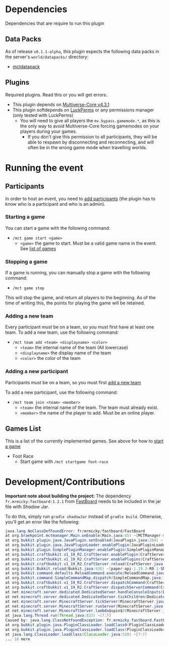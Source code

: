 # Dependencies
Dependencies that are require to run this plugin

## Data Packs
As of release `v0.1.1-alpha`, this plugin expects the following data packs in the server's `world/datapacks/` directory:
- [mctdatapack](https://github.com/Braekpo1nt/mctdatapack)

## Plugins
Required plugins. Read this or you will get errors. 

- This plugin depends on [Multiverse-Core v4.3.1](https://github.com/Multiverse/Multiverse-Core/releases/tag/v4.3.1)
- This plugin softdepends on [LuckPerms](https://www.spigotmc.org/resources/luckperms.28140/) or any permissions manager (only tested with LuckPerms)
  - You will need to give all players the `mv.bypass.gamemode.*`, as this is the only way to avoid Multiverse-Core forcing gamemodes on your players during your games. 
    - If you don't give this permission to all participants, they will be able to respawn by disconnecting and reconnecting, and will often be in the wrong game mode when travelling worlds. 


# Running the event

## Participants
In order to host an event, you need to [add participants](#adding-a-new-participant) (the plugin has to know who is a participant and who is an admin).

### Starting a game
You can start a game with the following command:

- `/mct game start <game>`
  - `<game>` the game to start. Must be a valid game name in the event. See [list of games](#games-list)

### Stopping a game
If a game is running, you can manually stop a game with the following command:

- `/mct game stop`

This will stop the game, and return all players to the beginning. As of the time of writing this, the points for playing the game will be retained. 

### Adding a new team
Every participant must be on a team, so you must first have at least one team. To add a new team, use the following command:

- `/mct team add <team> <displayname> <color>`
    - `<team>` the internal name of the team (All lowercase)
    - `<displayname>` the display name of the team
    - `<color>` the color of the team



### Adding a new participant
Participants must be on a team, so you must first [add a new team](#adding-a-new-team)

To add a new participant, use the following command:

- `/mct team join <team> <member>`
  - `<team>` the internal name of the team. The team must already exist.
  - `<member>` the name of the player to add. Must be an online player.

## Games List
This is a list of the currently implemented games. See above for how to [start a game](#starting-a-game)

- Foot Race
  - Start game with `/mct startgame foot-race`


# Development/Contributions

**Important note about building the project:**
The dependency `fr.mrmicky:fastboard:1.2.1` from [FastBoard](https://github.com/MrMicky-FR/FastBoard) needs to be included in the jar file with *Shadow Jar*. 

To do this, simply run `gradle shadowJar` instead of `gradle build`. Otherwise, you'll get an error like the following:
```java
java.lang.NoClassDefFoundError: fr/mrmicky/fastboard/FastBoard
at org.braekpo1nt.mctmanager.Main.onEnable(Main.java:45) ~[MCTManager-0.1.0.jar:?]
at org.bukkit.plugin.java.JavaPlugin.setEnabled(JavaPlugin.java:264) ~[paper-api-1.19.3-R0.1-SNAPSHOT.jar:?]
at org.bukkit.plugin.java.JavaPluginLoader.enablePlugin(JavaPluginLoader.java:371) ~[paper-api-1.19.3-R0.1-SNAPSHOT.jar:?]
at org.bukkit.plugin.SimplePluginManager.enablePlugin(SimplePluginManager.java:544) ~[paper-api-1.19.3-R0.1-SNAPSHOT.jar:?]
at org.bukkit.craftbukkit.v1_19_R2.CraftServer.enablePlugin(CraftServer.java:578) ~[paper-1.19.3.jar:git-Paper-384]
at org.bukkit.craftbukkit.v1_19_R2.CraftServer.enablePlugins(CraftServer.java:492) ~[paper-1.19.3.jar:git-Paper-384]
at org.bukkit.craftbukkit.v1_19_R2.CraftServer.reload(CraftServer.java:1038) ~[paper-1.19.3.jar:git-Paper-384]
at org.bukkit.Bukkit.reload(Bukkit.java:930) ~[paper-api-1.19.3-R0.1-SNAPSHOT.jar:?]
at org.bukkit.command.defaults.ReloadCommand.execute(ReloadCommand.java:54) ~[paper-api-1.19.3-R0.1-SNAPSHOT.jar:?]
at org.bukkit.command.SimpleCommandMap.dispatch(SimpleCommandMap.java:155) ~[paper-api-1.19.3-R0.1-SNAPSHOT.jar:?]
at org.bukkit.craftbukkit.v1_19_R2.CraftServer.dispatchCommand(CraftServer.java:929) ~[paper-1.19.3.jar:git-Paper-384]
at org.bukkit.craftbukkit.v1_19_R2.CraftServer.dispatchServerCommand(CraftServer.java:892) ~[paper-1.19.3.jar:git-Paper-384]
at net.minecraft.server.dedicated.DedicatedServer.handleConsoleInputs(DedicatedServer.java:494) ~[paper-1.19.3.jar:git-Paper-384]
at net.minecraft.server.dedicated.DedicatedServer.tickChildren(DedicatedServer.java:441) ~[paper-1.19.3.jar:git-Paper-384]
at net.minecraft.server.MinecraftServer.tickServer(MinecraftServer.java:1397) ~[paper-1.19.3.jar:git-Paper-384]
at net.minecraft.server.MinecraftServer.runServer(MinecraftServer.java:1173) ~[paper-1.19.3.jar:git-Paper-384]
at net.minecraft.server.MinecraftServer.lambda$spin$0(MinecraftServer.java:316) ~[paper-1.19.3.jar:git-Paper-384]
at java.lang.Thread.run(Thread.java:833) ~[?:?]
Caused by: java.lang.ClassNotFoundException: fr.mrmicky.fastboard.FastBoard
at org.bukkit.plugin.java.PluginClassLoader.loadClass0(PluginClassLoader.java:177) ~[paper-api-1.19.3-R0.1-SNAPSHOT.jar:?]
at org.bukkit.plugin.java.PluginClassLoader.loadClass(PluginClassLoader.java:124) ~[paper-api-1.19.3-R0.1-SNAPSHOT.jar:?]
at java.lang.ClassLoader.loadClass(ClassLoader.java:520) ~[?:?]
... 18 more
```



